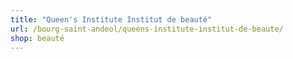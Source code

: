 ```yaml
---
title: "Queen's Institute Institut de beauté"
url: /bourg-saint-andeol/queens-institute-institut-de-beaute/
shop: beauté
---
```


